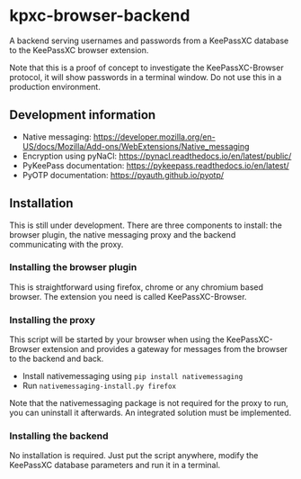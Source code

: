 # kpxc-browser-backend

A backend serving usernames and passwords from a KeePassXC database to the KeePassXC browser extension.

Note that this is a proof of concept to investigate the KeePassXC-Browser protocol, it will show passwords in a terminal window. Do not use this in a production environment.

## Development information

- Native messaging: https://developer.mozilla.org/en-US/docs/Mozilla/Add-ons/WebExtensions/Native_messaging
- Encryption using pyNaCl: https://pynacl.readthedocs.io/en/latest/public/
- PyKeePass documentation: https://pykeepass.readthedocs.io/en/latest/
- PyOTP documentation: https://pyauth.github.io/pyotp/

## Installation

This is still under development. There are three components to install: the browser plugin, the native messaging proxy and the backend communicating with the proxy.

### Installing the browser plugin

This is straightforward using firefox, chrome or any chromium based browser. The extension you need is called KeePassXC-Browser.

### Installing the proxy

This script will be started by your browser when using the KeePassXC-Browser extension and provides a gateway for messages from the browser to the backend and back.

- Install nativemessaging using `pip install nativemessaging`
- Run `nativemessaging-install.py firefox`

Note that the nativemessaging package is not required for the proxy to run, you can uninstall it afterwards. An integrated solution must be implemented.

### Installing the backend

No installation is required. Just put the script anywhere, modify the KeePassXC database parameters and run it in a terminal.

